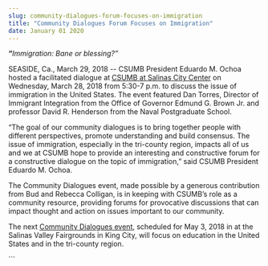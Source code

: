 ```yaml
---
slug: community-dialogues-forum-focuses-on-immigration
title: "Community Dialogues Forum Focuses on Immigration"
date: January 01 2020
---
```


 
<p><b>“</b><i>Immigration: Bane or blessing?”</i></p>
<p>
  SEASIDE, Ca., March 29, 2018 -- CSUMB President Eduardo M. Ochoa hosted a
  facilitated dialogue at<b> </b
  ><a href="https://csumb.edu/directory/buildings/salinas-city-center"
    >CSUMB at Salinas City Center</a
  >
  on Wednesday, March 28, 2018 from 5:30-7 p.m. to discuss the issue of
  immigration in the United States. The event featured Dan Torres, Director of
  Immigrant Integration from the Office of Governor Edmund G. Brown Jr. and
  professor David R. Henderson from the Naval Postgraduate School.
</p>
<p>
  “The goal of our community dialogues is to bring together people with
  different perspectives, promote understanding and build consensus. The issue
  of immigration, especially in the tri-county region, impacts all of us and we
  at CSUMB hope to provide an interesting and constructive forum for a
  constructive dialogue on the topic of immigration,” said CSUMB President
  Eduardo M. Ochoa.
</p>
<p>
  The Community Dialogues event, made possible by a generous contribution from
  Bud and Rebecca Colligan, is in keeping with CSUMB’s role as a community
  resource, providing forums for provocative discussions that can impact thought
  and action on issues important to our community.
</p>
<p>
  The next
  <a href="https://csumb.edu/president/events/community-dialogues-education"
    >Community Dialogues event</a
  >, scheduled for May 3, 2018 in at the Salinas Valley Fairgrounds in King
  City, will focus on education in the United States and in the tri-county
  region.
</p>
```
